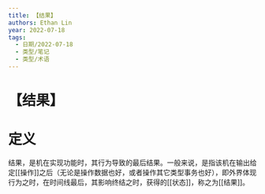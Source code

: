 ```yaml
---
title: 【结果】
authors: Ethan Lin
year: 2022-07-18 
tags:
  - 日期/2022-07-18 
  - 类型/笔记 
  - 类型/术语 
---
```



# 【结果】







# 定义

结果，是机在实现功能时，其行为导致的最后结果。一般来说，是指该机在输出给定[[操作]]之后（无论是操作数据也好，或者操作其它类型事务也好），即外界体现行为之时，在时间线最后，其影响终结之时，获得的[[状态]]，称之为[[结果]]。